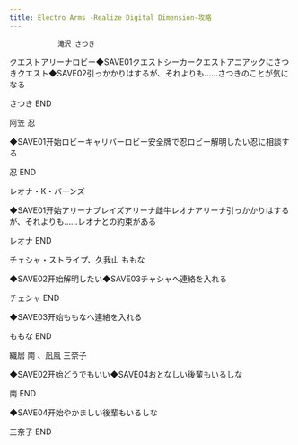 ```yaml
---
title: Electro Arms -Realize Digital Dimension-攻略
---
```


                滝沢 さつき

クエストアリーナロビー◆SAVE01クエストシーカークエストアニアックにさつきクエスト◆SAVE02引っかかりはするが、それよりも……さつきのことが気になる

さつき END

阿笠 忍

◆SAVE01开始ロビーキャリバーロビー安全牌で忍ロビー解明したい忍に相談する

忍 END

レオナ・K・バーンズ

◆SAVE01开始アリーナブレイズアリーナ雌牛レオナアリーナ引っかかりはするが、それよりも……レオナとの約束がある

レオナ END

チェシャ・ストライプ、久我山 ももな

◆SAVE02开始解明したい◆SAVE03チャシャへ連絡を入れる

チェシャ END

◆SAVE03开始ももなへ連絡を入れる

ももな END

織居 南 、凪風 三奈子

◆SAVE02开始どうでもいい◆SAVE04おとなしい後輩もいるしな

南 END

◆SAVE04开始やかましい後輩もいるしな

三奈子 END
              
